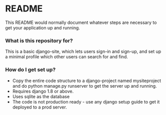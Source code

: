 # README #

This README would normally document whatever steps are necessary to get your application up and running.

### What is this repository for? ###

This is a basic django-site, which lets users sign-in and sign-up, and set up a minimal profile which other users can search for and find.

### How do I get set up? ###

* Copy the entire code structure to a django-project named mysiteproject and do python manage.py runserver to get the server up and running.
* Requires django 1.8 or above.
* Uses sqlite as the database
* The code is not production ready - use any django setup guide to get it deployed to a prod server.
